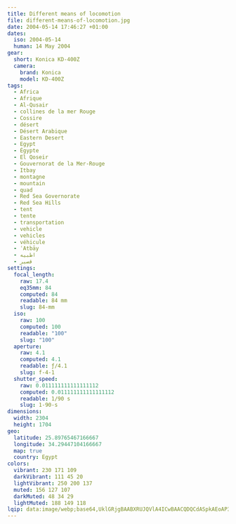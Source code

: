 ```yaml
---
title: Different means of locomotion
file: different-means-of-locomotion.jpg
date: 2004-05-14 17:46:27 +01:00
dates:
  iso: 2004-05-14
  human: 14 May 2004
gear:
  short: Konica KD-400Z
  camera:
    brand: Konica
    model: KD-400Z
tags:
  - Africa
  - Afrique
  - Al-Qusair
  - collines de la mer Rouge
  - Cossire
  - désert
  - Désert Arabique
  - Eastern Desert
  - Egypt
  - Égypte
  - El Qoseir
  - Gouvernorat de la Mer-Rouge
  - Itbay
  - montagne
  - mountain
  - quad
  - Red Sea Governorate
  - Red Sea Hills
  - tent
  - tente
  - transportation
  - vehicle
  - vehicles
  - véhicule
  - ʿAtbāy
  - اطبيه
  - قصير‎
settings:
  focal_length:
    raw: 17.4
    eq35mm: 84
    computed: 84
    readable: 84 mm
    slug: 84-mm
  iso:
    raw: 100
    computed: 100
    readable: "100"
    slug: "100"
  aperture:
    raw: 4.1
    computed: 4.1
    readable: ƒ/4.1
    slug: f-4-1
  shutter_speed:
    raw: 0.011111111111111112
    computed: 0.011111111111111112
    readable: 1/90 s
    slug: 1-90-s
dimensions:
  width: 2304
  height: 1704
geo:
  latitude: 25.89765467166667
  longitude: 34.29447104166667
  map: true
  country: Egypt
colors:
  vibrant: 230 171 109
  darkVibrant: 111 45 20
  lightVibrant: 250 200 137
  muted: 156 127 107
  darkMuted: 48 34 29
  lightMuted: 188 149 118
lqip: data:image/webp;base64,UklGRjgBAABXRUJQVlA4ICwBAACQDQCdASpkAEoAP3Goylw0v6ksK/O8W/AuCWMAz99T29CJKSMl0Fpk+1VCecvtODYZyoZRny0mvqKCpEZKXsXoljyP8K/YxLQkbrRTlBM4i3bRsXvBBsBT8HCsC9zrASA2AUSEqV9vc+OJEz20if6aKPOFHyAA/t6G6JjxALRq2IOh4UEOLSfHFYe2yYgHAjJE8YFY6y6Tbaw9paSb/RlwnA63vhmSzGN+XB+KspdAnaTAL7X11E1rXs7Ys8RGiZvyoU0SWNZyvJptj4LEQHOcMLYmFVQZGgbHZg8X/LnDzgrDyPNpgHwqoQNwgxgucYwGJkb5snwfop1m+N/S7COAgqPDedN+ScwZfEf7GKdN0WjDSuQx9745kCpSmIoQH+AKF5WcNo+ULKYAAAA=
---
```



